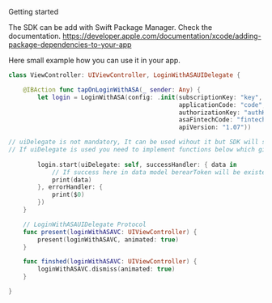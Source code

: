 Getting started

The SDK can be add with Swift Package Manager.
Check the documentation.
https://developer.apple.com/documentation/xcode/adding-package-dependencies-to-your-app

Here small example how you can use it in your app.

```swift
class ViewController: UIViewController, LoginWithASAUIDelegate {

    @IBAction func tapOnLoginWithASA(_ sender: Any) {
        let login = LoginWithASA(config: .init(subscriptionKey: "key",
                                               applicationCode: "code",
                                               authorizationKey: "authKey",
                                               asaFintechCode: "fintechCode",
                                               apiVersion: "1.07"))

// uiDelegate is not mandatory, It can be used wihout it but SDK will show the screen with LoginWithASA modally.
// If uiDelegate is used you need to implement functions below which gives ability to show the screen where it is more suitable for you.
 
        login.start(uiDelegate: self, successHandler: { data in
            // If success here in data model berearToken will be existed and all needed information for further work with OpenAPI.
            print(data)
        }, errorHandler: {
            print($0)
        })
    }

    // LoginWithASAUIDelegate Protocol
    func present(loginWithASAVC: UIViewController) {
        present(loginWithASAVC, animated: true)
    }

    func finshed(loginWithASAVC: UIViewController) {
        loginWithASAVC.dismiss(animated: true)
    }

}
```
